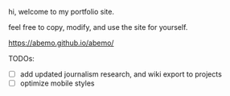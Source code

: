 hi, welcome to my portfolio site.

feel free to copy, modify, and use the site for yourself.

https://abemo.github.io/abemo/

TODOs:

- [ ] add updated journalism research, and wiki export to projects
- [ ] optimize mobile styles

